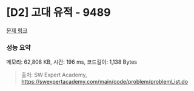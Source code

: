 # [D2] 고대 유적 - 9489 

[문제 링크](https://swexpertacademy.com/main/code/problem/problemDetail.do?contestProbId=AXAd8-d6MRoDFARP) 

### 성능 요약

메모리: 62,808 KB, 시간: 196 ms, 코드길이: 1,138 Bytes



> 출처: SW Expert Academy, https://swexpertacademy.com/main/code/problem/problemList.do